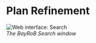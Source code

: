 # Plan Refinement

![Web interface: Search](../_static/images/webinterface_search.png "Web interface: Search")\
*The BayRoB Search window*
